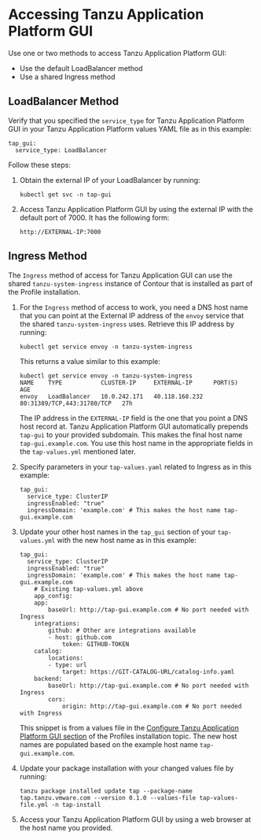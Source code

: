 # Accessing Tanzu Application Platform GUI

Use one or two methods to access Tanzu Application Platform GUI:

* Use the default LoadBalancer method
* Use a shared Ingress method


## <a id="lb-method"></a> LoadBalancer Method

Verify that you specified the `service_type` for Tanzu Application Platform GUI in your
Tanzu Application Platform values YAML file as in this example:

```
tap_gui:
  service_type: LoadBalancer
```

Follow these steps:

1. Obtain the external IP of your LoadBalancer by running:

    ```
    kubectl get svc -n tap-gui
    ```

1. Access Tanzu Application Platform GUI by using the external IP with the default port of 7000.
It has the following form:

    ```
    http://EXTERNAL-IP:7000
    ```


## <a id="ingress-method"></a> Ingress Method

The `Ingress` method of access for Tanzu Application GUI can use the shared `tanzu-system-ingress`
instance of Contour that is installed as part of the Profile installation.

1. For the `Ingress` method of access to work, you need a DNS host name that you can point at the External IP address of the `envoy` service that the shared `tanzu-system-ingress` uses. Retrieve this IP address by running:

    ```
    kubectl get service envoy -n tanzu-system-ingress
    ```

    This returns a value similar to this example:

    ```
    kubectl get service envoy -n tanzu-system-ingress
    NAME    TYPE           CLUSTER-IP     EXTERNAL-IP      PORT(S)                      AGE
    envoy   LoadBalancer   10.0.242.171   40.118.168.232   80:31389/TCP,443:31780/TCP   27h
    ```

    The IP address in the `EXTERNAL-IP` field is the one that you point a DNS host record at.
    Tanzu Application Platform GUI automatically prepends `tap-gui` to your provided subdomain.
    This makes the final host name `tap-gui.example.com`. You use this host name in the appropriate
    fields in the `tap-values.yml` mentioned later.

1. Specify parameters in your `tap-values.yaml` related to Ingress as in this example:

    ```
    tap_gui:
      service_type: ClusterIP
      ingressEnabled: "true"
      ingressDomain: 'example.com' # This makes the host name tap-gui.example.com
    ```

1. Update your other host names in the `tap_gui` section of your `tap-values.yml` with the new host name as in this example:

    ```
    tap_gui:
      service_type: ClusterIP
      ingressEnabled: "true"
      ingressDomain: 'example.com' # This makes the host name tap-gui.example.com
        # Existing tap-values.yml above  
        app_config:
        app:
            baseUrl: http://tap-gui.example.com # No port needed with Ingress
        integrations:
            github: # Other are integrations available
            - host: github.com
                token: GITHUB-TOKEN
        catalog:
            locations:
            - type: url
                target: https://GIT-CATALOG-URL/catalog-info.yaml
        backend:
            baseUrl: http://tap-gui.example.com # No port needed with Ingress
            cors:
                origin: http://tap-gui.example.com # No port needed with Ingress
    ```

    This snippet is from a values file in the
    [Configure Tanzu Application Platform GUI section](../install.md#configure-tap-gui) of the
    Profiles installation topic. The new host names are populated based on the example host name
    `tap-gui.example.com`.

1. Update your package installation with your changed values file by running:

    ```
    tanzu package installed update tap --package-name tap.tanzu.vmware.com --version 0.1.0 --values-file tap-values-file.yml -n tap-install
    ```

1. Access your Tanzu Application Platform GUI by using a web browser at the host name you provided.
